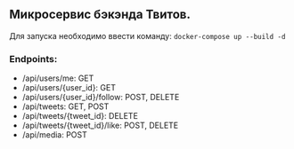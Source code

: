 ## Микросервис бэкэнда Твитов.

Для запуска необходимо ввести команду: `docker-compose up --build -d` 


### Endpoints:
- /api/users/me: GET 
- /api/users/{user_id}: GET 
- /api/users/{user_id}/follow: POST, DELETE
- /api/tweets: GET, POST
- /api/tweets/{tweet_id}: DELETE
- /api/tweets/{tweet_id}/like: POST, DELETE
- /api/media: POST 
